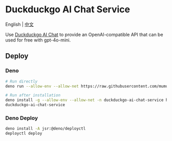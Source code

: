 # Duckduckgo AI Chat Service

English | [中文](./README_CN.md)

Use [Duckduckgo AI Chat](https://duckduckgo.com/aichat) to provide an OpenAI-compatible API that can be used for free with gpt-4o-mini.

## Deploy

### Deno

```sh
# Run directly
deno run --allow-env --allow-net https://raw.githubusercontent.com/mumu-lhl/duckduckgo-ai-chat-service/main/main.ts

# Run after installation
deno install -g --allow-env --allow-net -n duckduckgo-ai-chat-service https://raw.githubusercontent.com/mumu-lhl/duckduckgo-ai-chat-service/main/main.ts
duckduckgo-ai-chat-service
```

### Deno Deploy

```sh
deno install -A jsr:@deno/deployctl
deployctl deploy
```

